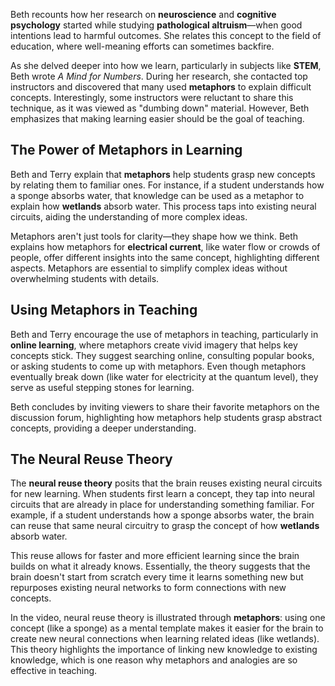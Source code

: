 Beth recounts how her research on **neuroscience** and **cognitive psychology** started while studying **pathological altruism**—when good intentions lead to harmful outcomes. She relates this concept to the field of education, where well-meaning efforts can sometimes backfire.

As she delved deeper into how we learn, particularly in subjects like **STEM**, Beth wrote *A Mind for Numbers*. During her research, she contacted top instructors and discovered that many used **metaphors** to explain difficult concepts. Interestingly, some instructors were reluctant to share this technique, as it was viewed as "dumbing down" material. However, Beth emphasizes that making learning easier should be the goal of teaching.

## The Power of Metaphors in Learning
Beth and Terry explain that **metaphors** help students grasp new concepts by relating them to familiar ones. For instance, if a student understands how a sponge absorbs water, that knowledge can be used as a metaphor to explain how **wetlands** absorb water. This process taps into existing neural circuits, aiding the understanding of more complex ideas. 

Metaphors aren't just tools for clarity—they shape how we think. Beth explains how metaphors for **electrical current**, like water flow or crowds of people, offer different insights into the same concept, highlighting different aspects. Metaphors are essential to simplify complex ideas without overwhelming students with details.

## Using Metaphors in Teaching
Beth and Terry encourage the use of metaphors in teaching, particularly in **online learning**, where metaphors create vivid imagery that helps key concepts stick. They suggest searching online, consulting popular books, or asking students to come up with metaphors. Even though metaphors eventually break down (like water for electricity at the quantum level), they serve as useful stepping stones for learning.

Beth concludes by inviting viewers to share their favorite metaphors on the discussion forum, highlighting how metaphors help students grasp abstract concepts, providing a deeper understanding.
## The Neural Reuse Theory
The **neural reuse theory** posits that the brain reuses existing neural circuits for new learning. When students first learn a concept, they tap into neural circuits that are already in place for understanding something familiar. For example, if a student understands how a sponge absorbs water, the brain can reuse that same neural circuitry to grasp the concept of how **wetlands** absorb water. 

This reuse allows for faster and more efficient learning since the brain builds on what it already knows. Essentially, the theory suggests that the brain doesn't start from scratch every time it learns something new but repurposes existing neural networks to form connections with new concepts.

In the video, neural reuse theory is illustrated through **metaphors**: using one concept (like a sponge) as a mental template makes it easier for the brain to create new neural connections when learning related ideas (like wetlands). This theory highlights the importance of linking new knowledge to existing knowledge, which is one reason why metaphors and analogies are so effective in teaching.